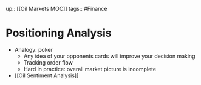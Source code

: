 up:: [[Oil Markets MOC]]
tags:: #Finance 
# Positioning Analysis
- Analogy: poker
	- Any idea of your opponents cards will improve your decision making
	- Tracking order flow
	- Hard in practice: overall market picture is incomplete
- [[Oil Sentiment Analysis]]